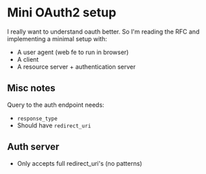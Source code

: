 # Mini OAuth2 setup

I really want to understand oauth better. So I'm reading the RFC and implementing a minimal setup with:

* A user agent (web fe to run in browser)
* A client
* A resource server + authentication server


## Misc notes

Query to the auth endpoint needs:
* `response_type`
* Should have `redirect_uri`


## Auth server

* Only accepts full redirect_uri's (no patterns)
